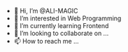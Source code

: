 - 👋 Hi, I’m @ALI-MAGIC
- 👀 I’m interested in Web Programming
- 🌱 I’m currently learning Frontend
- 💞️ I’m looking to collaborate on ...
- 📫 How to reach me ...

<!---
ALI-MAGIC/ALI-MAGIC is a ✨ special ✨ repository because its `README.md` (this file) appears on your GitHub profile.
You can click the Preview link to take a look at your changes.
--->
